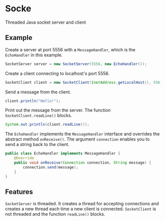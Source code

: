 # Socke
Threaded Java socket server and client

## Example

Create a server at port 5556 with a `MessageHandler`, which is the `EchoHandler` in this example.
``` java
SocketServer server = new SocketServer(5556, new EchoHandler());
```

Create a client connecting to localhost's port 5556.
``` java
SocketClient client = new SocketClient(InetAddress.getLocalHost(), 556);
```

Send a message from the client.
``` java
client.println("Hello!");
```

Print out the message from the server. The function `SocketClient.readLine()` blocks.
``` java
System.out.println(client.readLine());
```

The `EchoHandler` implements the `MessageHandler` interface and overrides the abstract method `onReceive()`. The argument `connection` enables you to send a string back to the client.
``` java
public class EchoHandler implements MessageHandler {
    @Override
    public void onReceive(Connection connection, String message) {
        connection.send(message);
    }
}
```

## Features

`SocketServer` is threaded. It creates a thread for accepting connections and creates a new thread each time a new client is connected.
`SocketClient` is not threaded and the function `readLine()` blocks.
